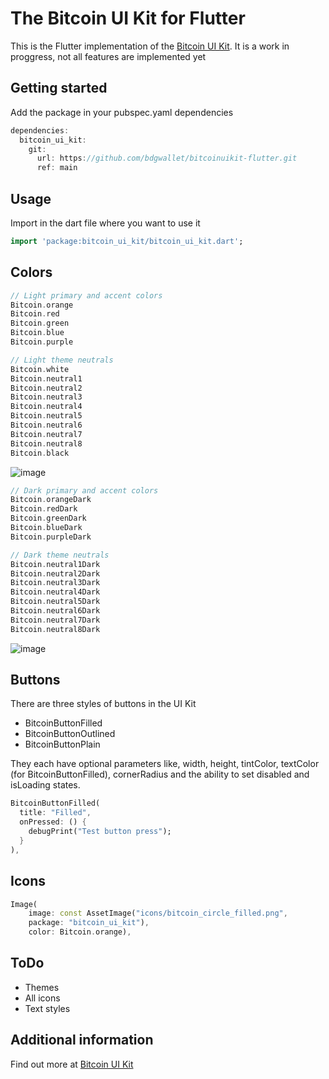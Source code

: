 # The Bitcoin UI Kit for Flutter

This is the Flutter implementation of the [Bitcoin UI Kit](https://www.bitcoinuikit.com).
It is a work in proggress, not all features are implemented yet

## Getting started

Add the package in your pubspec.yaml dependencies

```dart
dependencies:
  bitcoin_ui_kit:
    git:
      url: https://github.com/bdgwallet/bitcoinuikit-flutter.git
      ref: main
```

## Usage

Import in the dart file where you want to use it

```dart
import 'package:bitcoin_ui_kit/bitcoin_ui_kit.dart';
```

## Colors

```dart
// Light primary and accent colors
Bitcoin.orange
Bitcoin.red
Bitcoin.green
Bitcoin.blue
Bitcoin.purple

// Light theme neutrals
Bitcoin.white
Bitcoin.neutral1
Bitcoin.neutral2
Bitcoin.neutral3
Bitcoin.neutral4
Bitcoin.neutral5
Bitcoin.neutral6
Bitcoin.neutral7
Bitcoin.neutral8
Bitcoin.black
```

![image](https://github.com/bdgwallet/bitcoinuikit-flutter/assets/3393669/dd843296-6336-4920-b9e6-93dae58f4697)

```dart
// Dark primary and accent colors
Bitcoin.orangeDark
Bitcoin.redDark
Bitcoin.greenDark
Bitcoin.blueDark
Bitcoin.purpleDark

// Dark theme neutrals
Bitcoin.neutral1Dark
Bitcoin.neutral2Dark
Bitcoin.neutral3Dark
Bitcoin.neutral4Dark
Bitcoin.neutral5Dark
Bitcoin.neutral6Dark
Bitcoin.neutral7Dark
Bitcoin.neutral8Dark
```

![image](https://github.com/bdgwallet/bitcoinuikit-flutter/assets/3393669/65d5a45a-67cb-4972-bfde-b2f21f62a822)

## Buttons

There are three styles of buttons in the UI Kit

- BitcoinButtonFilled
- BitcoinButtonOutlined
- BitcoinButtonPlain

They each have optional parameters like, width, height, tintColor, textColor (for BitcoinButtonFilled), cornerRadius and the ability to set disabled and isLoading states.

```dart
BitcoinButtonFilled(
  title: "Filled",
  onPressed: () {
    debugPrint("Test button press");
  }
),
```

## Icons

```dart
Image(
    image: const AssetImage("icons/bitcoin_circle_filled.png",
    package: "bitcoin_ui_kit"),
    color: Bitcoin.orange),
```

## ToDo

- Themes
- All icons
- Text styles

## Additional information

Find out more at [Bitcoin UI Kit](https://www.bitcoinuikit.com)
